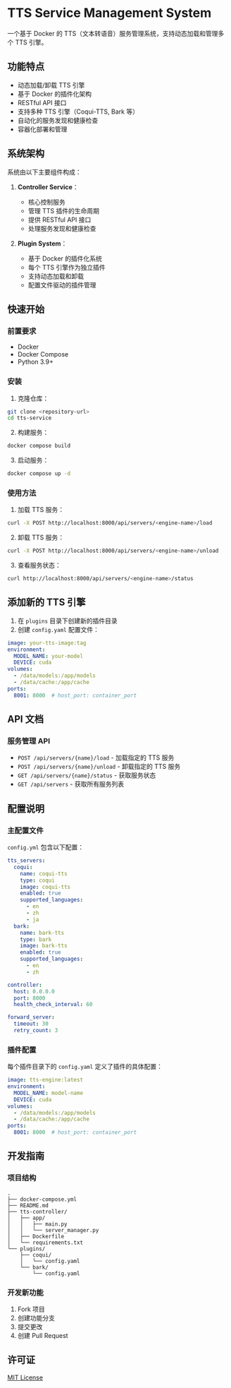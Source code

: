 # TTS Service Management System

一个基于 Docker 的 TTS（文本转语音）服务管理系统，支持动态加载和管理多个 TTS 引擎。

## 功能特点

- 动态加载/卸载 TTS 引擎
- 基于 Docker 的插件化架构
- RESTful API 接口
- 支持多种 TTS 引擎（Coqui-TTS, Bark 等）
- 自动化的服务发现和健康检查
- 容器化部署和管理

## 系统架构

系统由以下主要组件构成：

1. **Controller Service**：
   - 核心控制服务
   - 管理 TTS 插件的生命周期
   - 提供 RESTful API 接口
   - 处理服务发现和健康检查

2. **Plugin System**：
   - 基于 Docker 的插件化系统
   - 每个 TTS 引擎作为独立插件
   - 支持动态加载和卸载
   - 配置文件驱动的插件管理

## 快速开始

### 前置要求

- Docker
- Docker Compose
- Python 3.9+

### 安装

1. 克隆仓库：
```bash
git clone <repository-url>
cd tts-service
```

2. 构建服务：
```bash
docker compose build
```

3. 启动服务：
```bash
docker compose up -d
```

### 使用方法

1. 加载 TTS 服务：
```bash
curl -X POST http://localhost:8000/api/servers/<engine-name>/load
```

2. 卸载 TTS 服务：
```bash
curl -X POST http://localhost:8000/api/servers/<engine-name>/unload
```

3. 查看服务状态：
```bash
curl http://localhost:8000/api/servers/<engine-name>/status
```

## 添加新的 TTS 引擎

1. 在 `plugins` 目录下创建新的插件目录
2. 创建 `config.yaml` 配置文件：
```yaml
image: your-tts-image:tag
environment:
  MODEL_NAME: your-model
  DEVICE: cuda
volumes:
  - /data/models:/app/models
  - /data/cache:/app/cache
ports:
  8001: 8000  # host_port: container_port
```

## API 文档

### 服务管理 API

- `POST /api/servers/{name}/load` - 加载指定的 TTS 服务
- `POST /api/servers/{name}/unload` - 卸载指定的 TTS 服务
- `GET /api/servers/{name}/status` - 获取服务状态
- `GET /api/servers` - 获取所有服务列表

## 配置说明

### 主配置文件

`config.yml` 包含以下配置：

```yaml
tts_servers:
  coqui:
    name: coqui-tts
    type: coqui
    image: coqui-tts
    enabled: true
    supported_languages: 
      - en
      - zh
      - ja
  bark:
    name: bark-tts
    type: bark
    image: bark-tts
    enabled: true
    supported_languages:
      - en
      - zh

controller:
  host: 0.0.0.0
  port: 8000
  health_check_interval: 60

forward_server:
  timeout: 30
  retry_count: 3
```

### 插件配置

每个插件目录下的 `config.yaml` 定义了插件的具体配置：

```yaml
image: tts-engine:latest
environment:
  MODEL_NAME: model-name
  DEVICE: cuda
volumes:
  - /data/models:/app/models
  - /data/cache:/app/cache
ports:
  8001: 8000  # host_port: container_port
```

## 开发指南

### 项目结构

```
.
├── docker-compose.yml
├── README.md
├── tts-controller/
│   ├── app/
│   │   ├── main.py
│   │   └── server_manager.py
│   ├── Dockerfile
│   └── requirements.txt
└── plugins/
    ├── coqui/
    │   └── config.yaml
    └── bark/
        └── config.yaml
```

### 开发新功能

1. Fork 项目
2. 创建功能分支
3. 提交更改
4. 创建 Pull Request

## 许可证

[MIT License](LICENSE)
